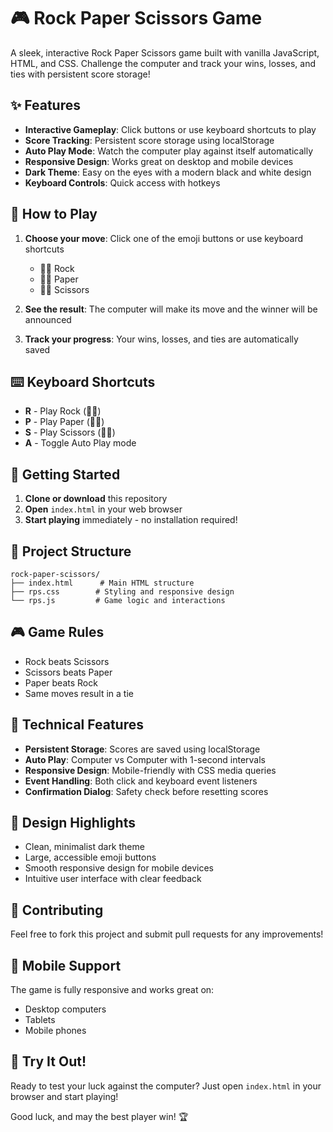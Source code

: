 # 🎮 Rock Paper Scissors Game

A sleek, interactive Rock Paper Scissors game built with vanilla JavaScript, HTML, and CSS. Challenge the computer and track your wins, losses, and ties with persistent score storage!

## ✨ Features

- **Interactive Gameplay**: Click buttons or use keyboard shortcuts to play
- **Score Tracking**: Persistent score storage using localStorage
- **Auto Play Mode**: Watch the computer play against itself automatically
- **Responsive Design**: Works great on desktop and mobile devices
- **Dark Theme**: Easy on the eyes with a modern black and white design
- **Keyboard Controls**: Quick access with hotkeys

## 🎯 How to Play

1. **Choose your move**: Click one of the emoji buttons or use keyboard shortcuts
   - ✊🏼 Rock
   - 🖐🏼 Paper  
   - ✌🏼 Scissors

2. **See the result**: The computer will make its move and the winner will be announced

3. **Track your progress**: Your wins, losses, and ties are automatically saved

## ⌨️ Keyboard Shortcuts

- **R** - Play Rock (✊🏼)
- **P** - Play Paper (🖐🏼)
- **S** - Play Scissors (✌🏼)
- **A** - Toggle Auto Play mode

## 🚀 Getting Started

1. **Clone or download** this repository
2. **Open** `index.html` in your web browser
3. **Start playing** immediately - no installation required!

## 📁 Project Structure

```
rock-paper-scissors/
├── index.html      # Main HTML structure
├── rps.css        # Styling and responsive design
└── rps.js         # Game logic and interactions
```

## 🎮 Game Rules

- Rock beats Scissors
- Scissors beats Paper
- Paper beats Rock
- Same moves result in a tie

## 🔧 Technical Features

- **Persistent Storage**: Scores are saved using localStorage
- **Auto Play**: Computer vs Computer with 1-second intervals
- **Responsive Design**: Mobile-friendly with CSS media queries
- **Event Handling**: Both click and keyboard event listeners
- **Confirmation Dialog**: Safety check before resetting scores

## 🎨 Design Highlights

- Clean, minimalist dark theme
- Large, accessible emoji buttons
- Smooth responsive design for mobile devices
- Intuitive user interface with clear feedback

## 🤝 Contributing

Feel free to fork this project and submit pull requests for any improvements!

## 📱 Mobile Support

The game is fully responsive and works great on:
- Desktop computers
- Tablets
- Mobile phones

## 🎯 Try It Out!

Ready to test your luck against the computer? Just open `index.html` in your browser and start playing! 

Good luck, and may the best player win! 🏆
